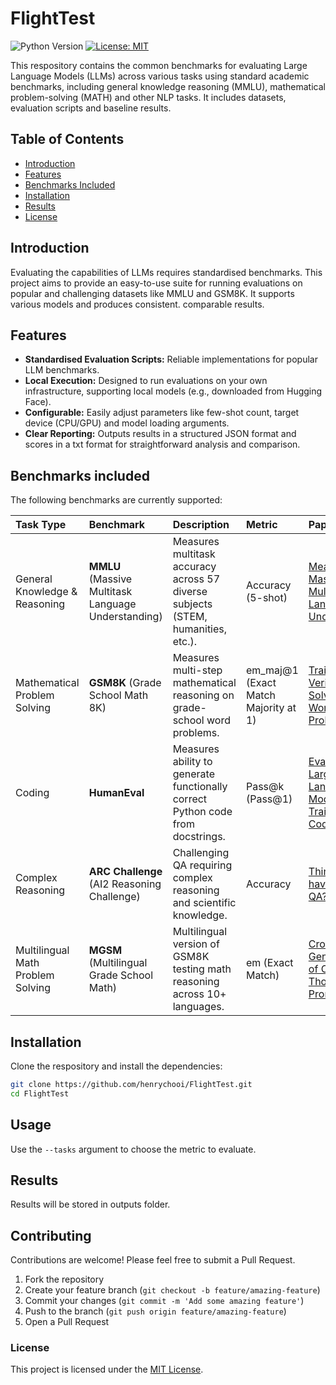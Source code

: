 # FlightTest

![Python Version](https://img.shields.io/badge/python-3.11.8+-blue.svg)
[![License: MIT](https://img.shields.io/badge/License-MIT-yellow.svg)](https://opensource.org/licenses/MIT)

This respository contains the common benchmarks for evaluating Large Language Models (LLMs) across various tasks using standard academic benchmarks, including general knowledge reasoning (MMLU), mathematical problem-solving (MATH) and other NLP tasks. It includes datasets, evaluation scripts and baseline results. 

## Table of Contents
- [Introduction](#introduction)
- [Features](#features)
- [Benchmarks Included](#benchmarks-included)
- [Installation](#installation)
- [Results](#results)
- [License](#license)

## Introduction

Evaluating the capabilities of LLMs requires standardised benchmarks. This project aims to provide an easy-to-use suite for running evaluations on popular and challenging datasets like MMLU and GSM8K. It supports various models and produces consistent. comparable results.

## Features
*   **Standardised Evaluation Scripts:** Reliable implementations for popular LLM benchmarks.
*   **Local Execution:** Designed to run evaluations on your own infrastructure, supporting local models (e.g., downloaded from Hugging Face).
*   **Configurable:** Easily adjust parameters like few-shot count, target device (CPU/GPU) and model loading arguments.
*   **Clear Reporting:** Outputs results in a structured JSON format and scores in a txt format for straightforward analysis and comparison.

## Benchmarks included

The following benchmarks are currently supported:

| Task Type                         | Benchmark                                      | Description                                                                 | Metric        | Paper                                                                                              |
| :-------------------------------- | :--------------------------------------------- | :-------------------------------------------------------------------------- | :------------ | :------------------------------------------------------------------------------------------------- |
| General Knowledge & Reasoning     | **MMLU** (Massive Multitask Language Understanding) | Measures multitask accuracy across 57 diverse subjects (STEM, humanities, etc.). | Accuracy (5-shot) | [Measuring Massive Multitask Language Understanding](https://arxiv.org/abs/2009.03300)             |
| Mathematical Problem Solving      | **GSM8K** (Grade School Math 8K)               | Measures multi-step mathematical reasoning on grade-school word problems.     | em_maj@1 (Exact Match Majority at 1)     | [Training Verifiers to Solve Math Word Problems](https://arxiv.org/abs/2110.14168)                |
| Coding                            | **HumanEval**                                  | Measures ability to generate functionally correct Python code from docstrings. | Pass@k (Pass@1) | [Evaluating Large Language Models Trained on Code](https://arxiv.org/abs/2107.03374)                |
| Complex Reasoning                 | **ARC Challenge** (AI2 Reasoning Challenge)    | Challenging QA requiring complex reasoning and scientific knowledge.         | Accuracy      | [Think you have Solved QA? Try ARC](https://arxiv.org/abs/1803.05457)                             |
| Multilingual Math Problem Solving | **MGSM** (Multilingual Grade School Math)      | Multilingual version of GSM8K testing math reasoning across 10+ languages.  | em (Exact Match)     | [Crosslingual Generalization of Chain-of-Thought Prompting](https://arxiv.org/abs/2211.01786) |


## Installation

Clone the respository and install the dependencies:
```bash
git clone https://github.com/henrychooi/FlightTest.git
cd FlightTest
```

## Usage
Use the `--tasks` argument to choose the metric to evaluate.

## Results

Results will be stored in outputs folder.

## Contributing

Contributions are welcome! Please feel free to submit a Pull Request.

1. Fork the repository
2. Create your feature branch (`git checkout -b feature/amazing-feature`)
3. Commit your changes (`git commit -m 'Add some amazing feature'`)
4. Push to the branch (`git push origin feature/amazing-feature`)
5. Open a Pull Request

### License
This project is licensed under the [MIT License](LICENSE).